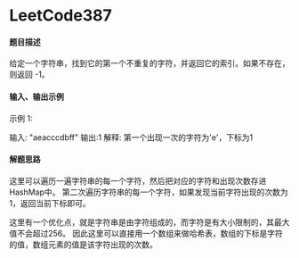# LeetCode387
#### 题目描述
给定一个字符串，找到它的第一个不重复的字符，并返回它的索引。如果不存在，则返回 -1。
#### 输入、输出示例
示例 1:

输入: "aeacccdbff"
输出:1
解释: 第一个出现一次的字符为'e'，下标为1

#### 解题思路
这里可以遍历一遍字符串的每一个字符，然后把对应的字符和出现次数存进HashMap中。
第二次遍历字符串的每一个字符，如果发现当前字符出现的次数为1，返回当前下标即可。

这里有一个优化点，就是字符串是由字符组成的，而字符是有大小限制的，其最大值不会超过256。
因此这里可以直接用一个数组来做哈希表，数组的下标是字符的值，数组元素的值是该字符出现的次数。
